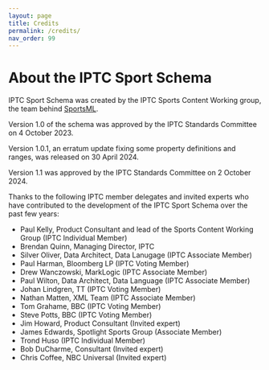 ```yaml
---
layout: page
title: Credits
permalink: /credits/
nav_order: 99
---
```


# About the IPTC Sport Schema

IPTC Sport Schema was created by the IPTC Sports Content Working group, the team behind
[SportsML](https://iptc.org/standards/sportsml-g2/).

Version 1.0 of the schema was approved by the IPTC Standards Committee on 4 October 2023.

Version 1.0.1, an erratum update fixing some property definitions and ranges, was released
on 30 April 2024.

Version 1.1 was approved by the IPTC Standards Committee on 2 October 2024.

Thanks to the following IPTC member delegates and invited experts who have contributed to the
development of the IPTC Sport Schema over the past few years:

* Paul Kelly, Product Consultant and lead of the Sports Content Working Group (IPTC Individual Member)
* Brendan Quinn, Managing Director, IPTC
* Silver Oliver, Data Architect, Data Lanugage (IPTC Associate Member)
* Paul Harman, Bloomberg LP (IPTC Voting Member)
* Drew Wanczowski, MarkLogic (IPTC Associate Member)
* Paul Wilton, Data Architect, Data Language (IPTC Associate Member)
* Johan Lindgren, TT (IPTC Voting Member)
* Nathan Matten, XML Team (IPTC Associate Member)
* Tom Grahame, BBC (IPTC Voting Member)
* Steve Potts, BBC (IPTC Voting Member)
* Jim Howard, Product Consultant (Invited expert)
* James Edwards, Spotlight Sports Group (Associate Member)
* Trond Huso (IPTC Individual Member)
* Bob DuCharme, Consultant (Invited expert)
* Chris Coffee, NBC Universal (Invited expert)
